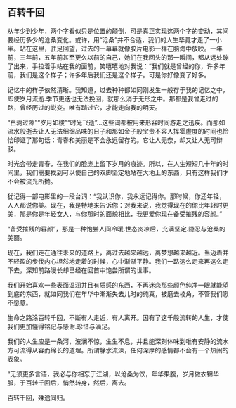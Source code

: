 ## 百转千回

从年少到少年，两个字看似只是位置的颠倒，可是真正实现这两个字的变动，其间要经历多少的沧桑变化。或许，用“沧桑”并不合适，我们的人生毕竟才走了一小半。站在这里，驻足回望，过去的一幕幕就像胶片电影一样在脑海中放映。一年前，三年前，五年前甚至更久以前的自己，她们在我回头的那一瞬间，都从远处蹦了出来，手拉着手站在我的面前，笑嘻嘻地对我说：“我们就是曾经的你，许多年前，我们是这个样子；许多年后我们还是这个样子。可是你好像变了好多。

记忆中的样子依然清晰。我知道，过去种种都如同刚发生一般存于我的记忆之中，即使岁月流逝.季节更迭也无法挽回，就那么消于无形之中。那都是我曾走过的路，曾经历过的蜕变。唯有踏过它，才能走向我的明天。

“白驹过隙”“岁月如梭”“时光飞逝”...这些词都被用来形容时间游走之迅疾。而那如流水般逝去让人无法细细品味的日子和那如金子般宝贵不容人挥霍虚度的时间也恰恰印证了那句话：青春和美丽是不会永远留存的。它让人无奈，却又让人无可辩驳。

时光会带走青春，在我们的脸庞上留下岁月的痕迹。所以，在人生短短几十年的时间里，我们需要找到可以使自己的双脚坚定地站在大地上的东西，只有这样我们才不会被流光所抛。

犹记得一部电影里的一段台词：“我认识你，我永远记得你。那时候，你还年轻，人人都说你美。现在，我是特地来告诉你：对我来说，我觉得现在的你比年轻时更美，那是你是年轻女人，与你那时的面貌相比，我更爱你现在备受摧残的容颜。”

“备受摧残的容颜”，那是一种饱尝人间冷暖.世态炎凉后，充满坚定.隐忍与沧桑的美丽。

现在，我们走在通往未来的道路上，离过去越来越远，离梦想越来越近。当迈着并不轻盈的步伐内心坦然地走着的时候，心中渐渐平静。我们一路这么走来再这么走下去，深知前路漫长却已经在回首中饱尝所谓的世事。

我们开始喜欢一些表面温润并且有质感的东西，不再迷恋那些颜色纯净一眼就能望到底的东西，就如同我们在年华中渐渐失去儿时的纯真，被磨去棱角，不管我们愿不愿意。

生命之路涂百转千回，不断有人走近，有人离开。因有了这千般流转的人生，才使我们更加懂得铭记与感谢.珍惜与满足。

我们的人生应是一条河，波澜不惊，生生不息，并且能深刻体味到唯有安静的流水方可流得从容而绵长的道理。所谓静水流深，任何深厚的感情都不会有一个热闹的表象。

“无须更多言语，我必与你相忘于江湖，以沧桑为饮，年华果腹，岁月做衣锦华服，于百转千回后，悄然转身，然后，离去。

百转千回，殊途同归。
